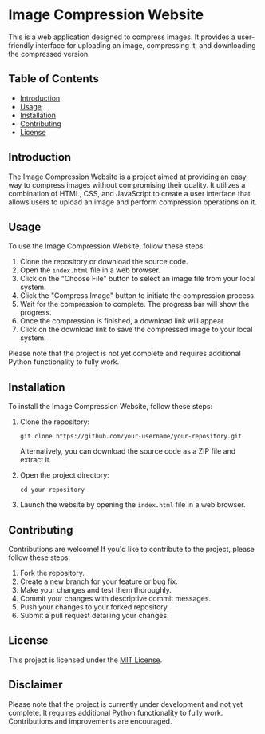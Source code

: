 # Image Compression Website

This is a web application designed to compress images. It provides a user-friendly interface for uploading an image, compressing it, and downloading the compressed version.

## Table of Contents

- [Introduction](#introduction)
- [Usage](#usage)
- [Installation](#installation)
- [Contributing](#contributing)
- [License](#license)

## Introduction

The Image Compression Website is a project aimed at providing an easy way to compress images without compromising their quality. It utilizes a combination of HTML, CSS, and JavaScript to create a user interface that allows users to upload an image and perform compression operations on it.

## Usage

To use the Image Compression Website, follow these steps:

1. Clone the repository or download the source code.
2. Open the `index.html` file in a web browser.
3. Click on the "Choose File" button to select an image file from your local system.
4. Click the "Compress Image" button to initiate the compression process.
5. Wait for the compression to complete. The progress bar will show the progress.
6. Once the compression is finished, a download link will appear.
7. Click on the download link to save the compressed image to your local system.

Please note that the project is not yet complete and requires additional Python functionality to fully work.

## Installation

To install the Image Compression Website, follow these steps:

1. Clone the repository:

   ```shell
   git clone https://github.com/your-username/your-repository.git
   ```

   Alternatively, you can download the source code as a ZIP file and extract it.

2. Open the project directory:

   ```shell
   cd your-repository
   ```

3. Launch the website by opening the `index.html` file in a web browser.

## Contributing

Contributions are welcome! If you'd like to contribute to the project, please follow these steps:

1. Fork the repository.
2. Create a new branch for your feature or bug fix.
3. Make your changes and test them thoroughly.
4. Commit your changes with descriptive commit messages.
5. Push your changes to your forked repository.
6. Submit a pull request detailing your changes.

## License

This project is licensed under the [MIT License](LICENSE).

## Disclaimer

Please note that the project is currently under development and not yet complete. It requires additional Python functionality to fully work. Contributions and improvements are encouraged.
